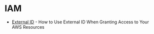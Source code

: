 # IAM

* [External ID](https://aws.amazon.com/blogs/security/how-to-use-external-id-when-granting-access-to-your-aws-resources/) - How to Use External ID When Granting Access to Your AWS Resources
